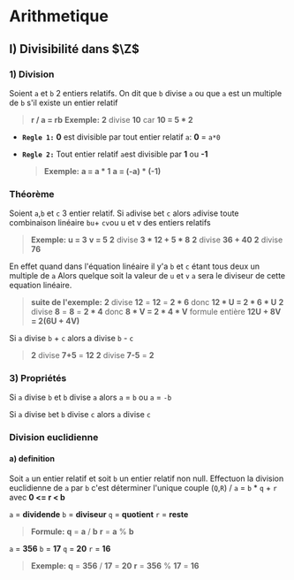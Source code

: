 # Arithmetique

## I) Divisibilité dans $\Z$

### 1) Division

 Soient `a` et `b` 2 entiers relatifs. On dit que `b` divise `a` ou que `a` est un multiple de `b` s'il existe un entier relatif
> **r / a = rb**
> **Exemple:** **2** divise **10** car **10 = 5 * 2**

* **`Regle 1:`** **0** est divisible par tout entier relatif `a`: **0** = `a*0`
* **`Regle 2:`** Tout entier relatif `a`est divisible par **1** ou **-1**

    > **Exemple:**
    > **a = a * 1**
    > **a = (-a) * (-1)**

### Théorème

Soient `a`,`b` et `c` 3 entier relatif.
Si `a`divise `b`et `c` alors `a`divise toute combinaison linéaire
`bu`+ `cv`ou u et v des entiers relatifs

> **Exemple:**
> **u = 3**
> **v = 5**
> **2** divise **3 * 12 + 5 * 8**
> **2** divise **36 + 40**
> **2** divise **76**

En effet quand dans l'équation linéaire il y'a `b` et `c` étant tous deux un multiple de `a` Alors quelque soit la valeur de `u` et `v` `a` sera le diviseur de cette equation linéaire.

> **suite de l'exemple:**
> **2** divise **12** = **12** = **2 * 6** donc **12 * U = 2 * 6 * U**
> **2** divise **8** = **8** = **2 * 4** donc **8 * V = 2 * 4 * V**
> formule entière **12U + 8V = 2(6U + 4V)**

Si `a` divise `b` + `c` alors a divise `b` - `c`

> **2** divise **7+5** = **12**
> **2** divise **7-5** = **2**

### 3) Propriétés

Si `a` divise `b` et `b` divise `a` alors `a` = `b` ou `a` = `-b`

Si `a` divise `b`et `b` divise `c` alors `a` divise `c`

### Division euclidienne
#### a) definition 

Soit `a` un entier relatif et soit `b` un entier relatif non null.
Effectuon la division euclidienne de `a` par `b` c'est déterminer l'unique couple (`Q`,`R`) / `a` = `b` * `q` + `r` avec **0 <= r < b**

`a` = **dividende**
`b` = **diviseur**
`q` = **quotient**
`r` = **reste**

> **Formule:**
> **q** = **a** / **b**
> **r** = **a** % **b**

`a` = **356**
`b` = **17**
`q` = **20**
`r` = **16**

> **Exemple:**
> **q** = **356** / **17** = **20**
> **r** = **356** % **17** = **16**

